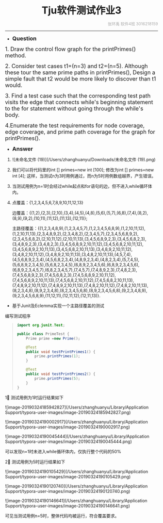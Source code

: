 <center> <font size=6><b>Tju软件测试作业3</b></font></center>

<p align="right"><font size=2 color=#a9a9a9>张环禹 软件4班 3016218159</font></p>

***

- <font size=4><b>Question</b></font>

<font size=4>1. Draw the control flow graph for the
printPrimes() method.</font>

<font size=4>2. Consider test cases t1=(n=3) and t2=(n=5). Although these tour the same prime paths in printPrimes(), Design a simple fault that t2 would be more likely to discover than t1 would. </font>

<font size=4>3. Find a test case such that
the corresponding test path visits the edge that connects while's beginning statement to the for statement without going through the while's body.</font>

<font size=4>4.Enumerate the test requirements for node
coverage, edge coverage, and prime path coverage for the graph for
printPrimes().</font>

- <font size=4><b>Answer</b></font>

1. ![未命名文件 (19)](/Users/zhanghuanyu/Downloads/未命名文件 (19).png)

2. 我们可以将代码里的int [] primes=new int [100]; 修改为int [] primes=new int [4]; 这样，当测试n为3时用例通过，而n为5时用例数组越界，产生错误。

3. 当测试用例为n=1时会经过while起点和for语句的边，但不进入while循环体内。

4. 点覆盖：{1,2,3,4,5,6,7,8,9,10,11,12,13}

   边覆盖：{(1,2),(2,3),(2,10),(3,4),(4,5),(4,8),(5,6),(5,7),(6,8),(7,4),(8,2),(8,9),(9,2),(10,11),(11,12),(11,13),(12,11)};

   主路径覆盖：{(1,2,3,4,8,9),(1,2,3,4,5,7),(1,2,3,4,5,6,8,9),(1,2,10,11,12),(1,2,10,11,13),(2,3,4,8,9,2),(2,3,4,8,2),(2,3,4,5,7),(2,3,4,5,6,8,9,2),(2,3,4,5,6,8,2),(2,10,11,12),(2,10,11,13),(3,4,5,6,8,9,2,3),(3,4,5,6,8,2,3),(3,4,8,9,2,3),(3,4,8,2,3),(3,4,5,6,8,9,2,10,11,12),(3,4,5,6,8,2,10,11,12),(3,4,5,6,8,9,2,10,11,13),(3,4,5,6,8,2,10,11,13),(3,4,8,9,2,10,11,12),(3,4,8,2,10,11,12),(3,4,8,9,2,10,11,13),(3,4,8,2,10,11,13),(4,5,7,4),(4,5,6,8,9,2,3,4),(4,5,6,8,2,3,4),(4,8,9,2,3,4),(4,8,2,3,4),(5,7,4,5),(5,6,8,9,2,3,4,5),(5,6,8,2,3,4,5),(6,8,9,2,3,4,5,6),(6,8,9,2,3,4,5,6),(6,8,9,2,3,4,5,7),(6,8,2,3,4,5,7),(7,4,5,7),(7,4,8,9,2,3),(7,4,8,2,3),(7,4,5,6,8,9,2,3),(7,4,5,6,8,2,3),(7,4,5,6,8,9,2,10,11,12),(7,4,5,6,8,9,2,10,11,13),(7,4,5,6,8,2,10,11,12),(7,4,5,6,8,2,10,11,13),(7,4,8,9,2,10,11,12),(7,4,8,9,2,10,11,13),(7,4,8,2,10,11,12),(7,4,8,2,10,11,13),(8,2,3,4,8),(8,9,2,3,4,8),(8,2,3,4,5,6,8),(8,9,2,3,4,5,6,8),(9,2,3,4,8,9),(9,2,3,4,5,6,8,9),(11,12,11),(12,11,12),(12,11,13)}.

- 基于Junit及Eclemma实现一个主路径覆盖的测试

编写测试程序

> ```java
> import org.junit.Test;
> 
> public class PrimeTest {
>     Prime prime =new Prime();
> 
>     @Test
>     public void testPrintPrimes1() {
>         prime.printPrimes(1);
>     }
> 
>     @Test
>     public void testPrintPrimes2() {
>         prime.printPrimes(5);
>     }
> }
> ```

1⃣️ 测试用例为1时运行结果如下

![image-20190324185942827](/Users/zhanghuanyu/Library/Application Support/typora-user-images/image-20190324185942827.png)

![image-20190324190002917](/Users/zhanghuanyu/Library/Application Support/typora-user-images/image-20190324190002917.png)

![image-20190324190045444](/Users/zhanghuanyu/Library/Application Support/typora-user-images/image-20190324190045444.png)

可以发现n=1时未进入while循环体内，仅执行整个代码的50%



2⃣️ 测试用例为5时运行结果如下

![image-20190324190105429](/Users/zhanghuanyu/Library/Application Support/typora-user-images/image-20190324190105429.png)

![image-20190324190120740](/Users/zhanghuanyu/Library/Application Support/typora-user-images/image-20190324190120740.png)

![image-20190324190146641](/Users/zhanghuanyu/Library/Application Support/typora-user-images/image-20190324190146641.png)

可见当测试用例n=5时，整体代码均被运行，符合覆盖要求。